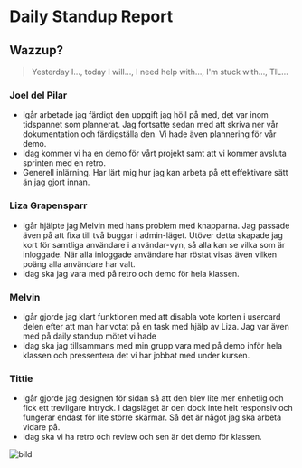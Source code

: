 # Daily Standup Report

## Wazzup?
> Yesterday I…, today I will…, I need help with…, I'm stuck with…, TIL…

### Joel del Pilar  
- Igår arbetade jag färdigt den uppgift jag höll på med, det var inom tidspannet som plannerat. Jag fortsatte sedan med att skriva ner vår dokumentation och färdigställa den.
Vi hade även plannering för vår demo.
- Idag kommer vi ha en demo för vårt projekt samt att vi kommer avsluta sprinten med en retro.
- Generell inlärning. Har lärt mig hur jag kan arbeta på ett effektivare sätt än jag gjort innan.

### Liza Grapensparr
- Igår hjälpte jag Melvin med hans problem med knapparna. Jag passade även på att fixa till två buggar i admin-läget. Utöver detta skapade jag kort för samtliga användare i användar-vyn, så alla kan se vilka som är inloggade. När alla inloggade användare har röstat visas även vilken poäng alla användare har valt.
- Idag ska jag vara med på retro och demo för hela klassen.

### Melvin
- Igår gjorde jag klart funktionen med att disabla vote korten i usercard delen efter att man har votat på en task med hjälp av Liza. Jag var även med på daily standup mötet vi hade
- Idag ska jag tillsammans med min grupp vara med på demo inför hela klassen och pressentera det vi har jobbat med under kursen. 

### Tittie
- Igår gjorde jag designen för sidan så att den blev lite mer enhetlig och fick ett trevligare intryck. I dagsläget är den dock inte helt responsiv och fungerar endast för lite större skärmar. Så det är något jag ska arbeta vidare på. 
- Idag ska vi ha retro och review och sen är det demo för klassen. 

![bild](https://github.com/Medieinstitutet/fed22d-agila-planning-poker-expedit/assets/103323456/ec7c3eda-9908-45fa-800e-67fbc510fb06)
